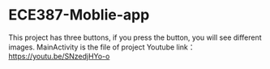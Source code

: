 # ECE387-Moblie-app
This project has three buttons, if you press the button, you will see different images.
MainActivity is the file of project
Youtube link：https://youtu.be/SNzedjHYo-o
